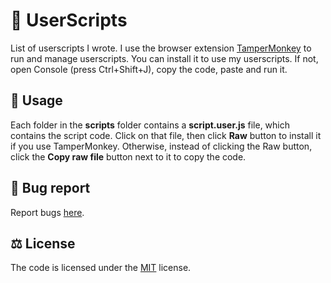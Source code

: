 # 📜 UserScripts

List of userscripts I wrote. I use the browser extension [TamperMonkey](https://www.tampermonkey.net/) to run and manage userscripts. You can install it to use my userscripts. If not, open Console (press Ctrl+Shift+J), copy the code, paste and run it.

## 📖 Usage

Each folder in the **scripts** folder contains a **script.user.js** file, which contains the script code. Click on that file, then click **Raw** button to install it if you use TamperMonkey. Otherwise, instead of clicking the Raw button, click the **Copy raw file** button next to it to copy the code.

## 🐛 Bug report

Report bugs [here](https://github.com/tientq64/userscripts/issues).

## ⚖️ License

The code is licensed under the [MIT](./LICENSE) license.
